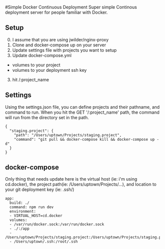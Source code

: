 #Simple Docker Continuous Deployment
Super simple Continous deployment server for people familiar with Docker.

## Setup
0. I assume that you are using jwilder/nginx-proxy
1. Clone and docker-compose up on your server
2. Update settings file with projects you want to setup
3. Update docker-compose.yml
 - volumes to your project
 - volumes to your deployment ssh key
3. hit /:project_name

## Settings
Using the settings.json file, you can define projects and their pathname, and command to run. When you hit the GET '/:project_name' path, the command will run from the directory set in the path.

```
{
  "staging.project": {
    "path": "/Users/uptown/Projects/staging.project",
    "command": "git pull && docker-compose kill && docker-compose up -d"
  }
}

```

## docker-compose
Only thing that needs update here is the virtual host (ie: i'm using cd.docker), the project path(ie: /Users/uptown/Projects/...), and location to your git deployment key (ie: .ssh/)

```
app:
  build: ./
  command: npm run dev
  environment:
  - VIRTUAL_HOST=cd.docker
  volumes:
  - /var/run/docker.sock:/var/run/docker.sock
  - ./:/app
  - /Users/uptown/Projects/staging.project:/Users/uptown/Projects/staging.project
  - /Users/uptown/.ssh:/root/.ssh

```